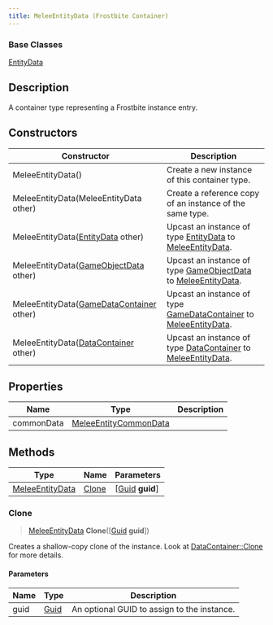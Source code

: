 ```yaml
---
title: MeleeEntityData (Frostbite Container)
---
```

### Base Classes

[EntityData](EntityData)

## Description

A container type representing a Frostbite instance entry.

## Constructors

| Constructor                                                                | Description                                                                                                           |
| -------------------------------------------------------------------------- | --------------------------------------------------------------------------------------------------------------------- |
| MeleeEntityData()                                                          | Create a new instance of this container type.                                                                         |
| MeleeEntityData(MeleeEntityData other)                                     | Create a reference copy of an instance of the same type.                                                              |
| MeleeEntityData([EntityData](EntityData) other)                            | Upcast an instance of type [EntityData](EntityData) to [MeleeEntityData](MeleeEntityData).                            |
| MeleeEntityData([GameObjectData](GameObjectData) other)                    | Upcast an instance of type [GameObjectData](GameObjectData) to [MeleeEntityData](MeleeEntityData).                    |
| MeleeEntityData([GameDataContainer](GameDataContainer) other)              | Upcast an instance of type [GameDataContainer](GameDataContainer) to [MeleeEntityData](MeleeEntityData).              |
| MeleeEntityData([DataContainer](/vext/ref/cls/shr/datacontainer) other) | Upcast an instance of type [DataContainer](/vext/ref/cls/shr/datacontainer) to [MeleeEntityData](MeleeEntityData). |

## Properties

| Name       | Type                                           | Description |
| ---------- | ---------------------------------------------- | ----------- |
| commonData | [MeleeEntityCommonData](MeleeEntityCommonData) |             |

## Methods

| Type                               | Name            | Parameters                                     |
| ---------------------------------- | --------------- | ---------------------------------------------- |
| [MeleeEntityData](MeleeEntityData) | [Clone](#clone) | \[[Guid](/vext/ref/cls/shr/guid) **guid**\] |

### Clone

> [MeleeEntityData](MeleeEntityData) **Clone**(\[[Guid](/vext/ref/cls/shr/guid) **guid**\])

Creates a shallow-copy clone of the instance. Look at [DataContainer::Clone](/vext/ref/cls/shr/datacontainer#clone) for more details.

#### Parameters

| Name | Type         | Description                                 |
| ---- | ------------ | ------------------------------------------- |
| guid | [Guid](Guid) | An optional GUID to assign to the instance. |
